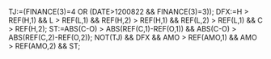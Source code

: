 TJ:=(FINANCE(3)=4 OR (DATE>1200822 && FINANCE(3)=3));
DFX:=H > REF(H,1) && L > REF(L,1) && REF(H,2) > REF(H,1) && REF(L,2) > REF(L,1) && C > REF(H,2);
ST:=ABS(C-O) > ABS(REF(C,1)-REF(O,1)) && ABS(C-O) > ABS(REF(C,2)-REF(O,2));
NOT(TJ) && DFX && AMO > REF(AMO,1) && AMO > REF(AMO,2) && ST;
